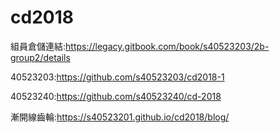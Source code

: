 # cd2018
組員倉儲連結:https://legacy.gitbook.com/book/s40523203/2b-group2/details

40523203:https://github.com/s40523203/cd2018-1

40523240:https://github.com/s40523240/cd-2018

漸開線齒輪:https://s40523201.github.io/cd2018/blog/
